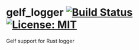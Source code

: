 # gelf_logger [![Build Status](https://travis-ci.org/cdumay/rust-gelf_logger.svg?branch=master)](https://travis-ci.org/cdumay/rust-gelf_logger) [![License: MIT](https://img.shields.io/badge/License-MIT-brightgreen.svg)](./LICENSE)

Gelf support for Rust logger
